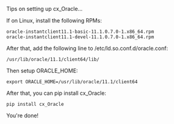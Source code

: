 Tips on setting up cx_Oracle...

If on Linux, install the following RPMs:

    oracle-instantclient11.1-basic-11.1.0.7.0-1.x86_64.rpm
    oracle-instantclient11.1-devel-11.1.0.7.0-1.x86_64.rpm

After that, add the following line to /etc/ld.so.conf.d/oracle.conf:

    /usr/lib/oracle/11.1/client64/lib/

Then setup ORACLE_HOME:

    export ORACLE_HOME=/usr/lib/oracle/11.1/client64

After that, you can pip install cx_Oracle:

    pip install cx_Oracle

You're done!